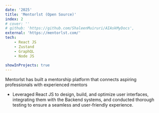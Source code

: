 ```yaml
---
date: '2025'
title: 'Mentorlst (Open Source)'
index: 2
# cover: ''
# github: 'https://github.com/ShaleenMuiruri/AIAskMyDocs',
external: 'https://mentorlst.com/'
tech:
    - React JS
    - Zustand
    - GraphQL
    - Node JS
    
showInProjects: true
---
```


Mentorlst has built a mentorship platform that connects aspiring professionals with experienced mentors

- Leveraged React JS to design, build, and optimize user interfaces, integrating them with the Backend systems, and conducted thorough testing to ensure a seamless and user-friendly experience.